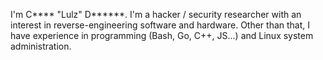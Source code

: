  I'm C**** "Lulz" D******. I'm a hacker / security researcher with an interest in reverse-engineering software and hardware. Other than that, I have experience in programming (Bash, Go, C++, JS...) and Linux system administration. 
